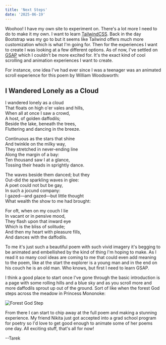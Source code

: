 ```yaml
---
title: 'Next Steps'
date: '2025-06-19'
---
```


Woohoo! I have my own site to experiment on. There's a lot more I need to do to make it my own. I want to learn [TailwindCSS](tailwindcss.com). Back in the day Bootstrap was my go to but it seems like Tailwind offers much more customization which is what I'm going for. Then for the experiences I want to create I was looking at a few different options. As of now, I've settled on [GSAP](gsap.com) which I couldn't be more excited for. It's the exact kind of cool scrolling and animation experiences I want to create. 

For instance, one idea I've had ever since I was a teenager was an animated scroll experience for this poem by William Woodsworth:

## I Wandered Lonely as a Cloud

I wandered lonely as a cloud  
That floats on high o'er vales and hills,  
When all at once I saw a crowd,  
A host, of golden daffodils;  
Beside the lake, beneath the trees,  
Fluttering and dancing in the breeze.  

Continuous as the stars that shine  
And twinkle on the milky way,  
They stretched in never-ending line  
Along the margin of a bay:  
Ten thousand saw I at a glance,  
Tossing their heads in sprightly dance.  

The waves beside them danced; but they  
Out-did the sparkling waves in glee:  
A poet could not but be gay,  
In such a jocund company:  
I gazed—and gazed—but little thought  
What wealth the show to me had brought:  

For oft, when on my couch I lie  
In vacant or in pensive mood,  
They flash upon that inward eye  
Which is the bliss of solitude;  
And then my heart with pleasure fills,  
And dances with the daffodils.  

To me it's just such a beautiful poem with such vivid imagery it's begging to be animated and embellished by the kind of thing I'm hoping to make. As I read it so many cool ideas are coming to me that could even add meaning to the poem, like at the start the explorer is a young man and in the end on his couch he is an old man. Who knows, but first I need to learn GSAP. 

I think a good place to start once I've gone through the basic introduction is a page with some rolling hills and a blue sky and as you scroll more and more daffodils sprout up out of the ground. Sort of like when the forest God steps across the meadow in Princess Mononoke:

![Forest God Step](https://i.pinimg.com/originals/9f/cb/e1/9fcbe15347dc72a1e9d00f36fec60cf8.gif)

From there I can start to chip away at the full poem and making a stunning experience. My friend Nikita just got accepted into a grad school program for poetry so I'd love to get good enough to animate some of her poems one day. All exciting stuff, that's all for now!

--Tarek